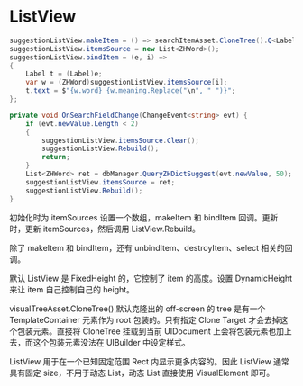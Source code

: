# ListView

```C#
suggestionListView.makeItem = () => searchItemAsset.CloneTree().Q<Label>();
suggestionListView.itemsSource = new List<ZHWord>();
suggestionListView.bindItem = (e, i) =>
{
    Label t = (Label)e;
    var w = (ZHWord)suggestionListView.itemsSource[i];
    t.text = $"{w.word} {w.meaning.Replace("\n", " ")}";
};

private void OnSearchFieldChange(ChangeEvent<string> evt) {
    if (evt.newValue.Length < 2)
    {
        suggestionListView.itemsSource.Clear();
        suggestionListView.Rebuild();
        return;
    }
    List<ZHWord> ret = dbManager.QueryZHDictSuggest(evt.newValue, 50);
    suggestionListView.itemsSource = ret;
    suggestionListView.Rebuild();
}
```

初始化时为 itemSources 设置一个数组，makeItem 和 bindItem 回调。更新时，更新 itemSources，然后调用 ListView.Rebuild。

除了 makeItem 和 bindItem，还有 unbindItem、destroyItem、select 相关的回调。

默认 ListView 是 FixedHeight 的，它控制了 item 的高度。设置 DynamicHeight 来让 item 自己控制自己的 height。

visualTreeAsset.CloneTree() 默认克隆出的 off-screen 的 tree 是有一个 TemplateContainer 元素作为 root 包装的。只有指定 Clone Target 才会去掉这个包装元素。直接将 CloneTree 挂载到当前 UIDocument 上会将包装元素也加上去，而这个包装元素没法在 UIBuilder 中设定样式。

ListView 用于在一个已知固定范围 Rect 内显示更多内容的。因此 ListView 通常具有固定 size，不用于动态 List，动态 List 直接使用 VisualElement 即可。
